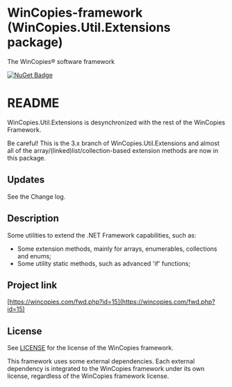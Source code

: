 ﻿WinCopies-framework (WinCopies.Util.Extensions package)
=======================================================

The WinCopies® software framework

[![NuGet Badge](https://buildstats.info/nuget/WinCopies.Util.Extensions)](https://www.nuget.org/packages/WinCopies.Util.Extensions/)

README
======

WinCopies.Util.Extensions is desynchronized with the rest of the WinCopies Framework.

Be careful! This is the 3.x branch of WinCopies.Util.Extensions and almost all of the array/(linked)list/collection-based extension methods are now in this package.

Updates
-------

See the Change log.

Description
-----------

Some utilities to extend the .NET Framework capabilities, such as:

- Some extension methods, mainly for arrays, enumerables, collections and enums;
- Some utility static methods, such as advanced 'if' functions;

Project link
------------

[https://wincopies.com/fwd.php?id=15](https://wincopies.com/fwd.php?id=15)

License
-------

See [LICENSE](https://wincopies.com/fwd.php?id=16) for the license of the WinCopies framework.

This framework uses some external dependencies. Each external dependency is integrated to the WinCopies framework under its own license, regardless of the WinCopies framework license.